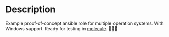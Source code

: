 # Description

Example proof-of-concept ansible role for multiple operation systems. With Windows support. Ready for testing in [molecule](https://github.com/metacloud/molecule). 🎉🎉🎉

